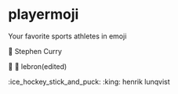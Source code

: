# playermoji
Your favorite sports athletes in emoji

:curry: Stephen Curry

:basketball: :crown: lebron(edited)

:ice_hockey_stick_and_puck: :king: henrik lunqvist

